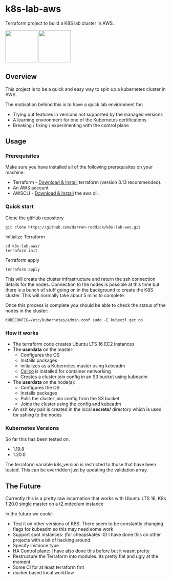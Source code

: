 # k8s-lab-aws

Terraform project to build a K8S lab cluster in AWS.

<p style align="left">
<img width="100" height="100" src="https://kubernetes.io/images/favicon.png">
<img width="100" height="100" src="https://static8.depositphotos.com/1479444/945/v/950/depositphotos_9450328-stock-illustration-mad-professor.jpg">
</p>

## Overview

This project is to be a quick and easy way to spin up a kubernetes cluster in AWS.

The motivation behind this is to have a quick lab environment for:
* Trying out features in versions not supported by the managed versions
* A learning environment for one of the Kubernetes certifications
* Breaking / fixing / experimenting with the control plane


## Usage

### Prerequisites

Make sure you have installed all of the following prerequisites on your machine:

* Terraform - [Download & Install](https://www.terraform.io/downloads.html) terraform (version 0.13 recommended). 
* An AWS account
* AWSCLI - [Download & Install](https://aws.amazon.com/cli/) the aws cli.

### Quick start

Clone the gitHub repository

```
git clone https://github.com/darren-reddick/k8s-lab-aws.git
```

Initialize Terraform

```
cd k8s-lab-aws/
terraform init
```

Terraform apply
```
terraform apply
```

This will create the cluster infrastructure and return the ssh connection details for the nodes. 
Connection to the nodes is possible at this time but there is a bunch of stuff going on in the background to create the K8S cluster. This will normally take about 5 mins to complete.

Once this process is complete you should be able to check the status of the nodes in the cluster:
```
KUBECONFIG=/etc/kubernetes/admin.conf sudo -E kubectl get no
```

### How it works

* The terraform code creates Ubuntu LTS 16 EC2 instances
* The **userdata** on the master:
    * Configures the OS
    * Installs packages
    * initializes as a Kubernetes master using kubeadm
    * [Calico](https://www.projectcalico.org/) is installed for container networking 
    * Creates a cluster join config in an S3 bucket using kubeadm
* The **userdata** on the node(s):
    * Configures the OS
    * Installs packages
    * Pulls the cluster join config from the S3 bucket
    * Joins the cluster using the config and kubeadm
* An ssh key pair is created in the local **secrets/** directory which is used for sshing to the nodes

### Kubernetes Versions

So far this has been tested on:
* 1.19.8
* 1.20.0

The terraform variable k8s_version is restricted to those that have been tested. This can be overridden just by updating the validation array.

## The Future

Currently this is a pretty raw incarnation that works with Ubuntu LTS 16, K8s 1.20.0 single master on a t2.mdedium instance

In the future we could:

* Test it on other versions of K8S: There seem to be constantly changing flags for kubeadm so this may need some work
* Support spot instances: (for cheapskates :0) I have done this on other projects with a bit of hacking around.
* Specify instance type
* HA Control plane: I have also done this before but it wasnt pretty
* Restructure the Terraform into modules. Its pretty flat and ugly at the moment
* Some CI for at least terraform fmt
* docker based local workflow




